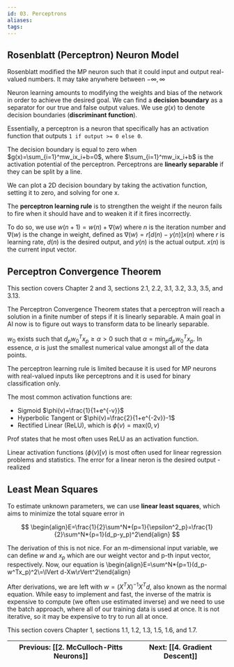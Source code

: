 ```yaml
---
id: 03. Perceptrons
aliases: 
tags:
---
```

## Rosenblatt (Perceptron) Neuron Model

Rosenblatt modified the MP neuron such that it could input and output real-valued numbers. It may take anywhere between $-\infty, \infty$

Neuron learning amounts to modifying the weights and bias of the network in order to achieve the desired goal. We can find a **decision boundary** as a separator for our true and false output values. We use $g(x)$ to denote decision boundaries (**discriminant function**).

Essentially, a perceptron is a neuron that specifically has an activation function that outputs `1 if output >= 0 else 0`.

The decision boundary is equal to zero when $g(x)=\sum_{i=1}^mw_ix_i+b=0$, where $\sum_{i=1}^mw_ix_i+b$ is the activation potential of the perceptron. Perceptrons are **linearly separable** if they can be split by a line.

We can plot a 2D decision boundary by taking the activation function, setting it to zero, and solving for one x.

The **perceptron learning rule** is to strengthen the weight if the neuron fails to fire when it should have and to weaken it if it fires incorrectly.

To do so, we use $w(n+1)=w(n)+\nabla(w)$ where $n$ is the iteration number and $\nabla(w)$ is the change in weight, defined as $\nabla(w)=r[d(n)-y(n)]x(n)$ where $r$ is learning rate, $d(n)$ is the desired output, and $y(n)$ is the actual output. $x(n)$ is the current input vector.

## Perceptron Convergence Theorem

This section covers Chapter 2 and 3, sections 2.1, 2.2, 3.1, 3.2, 3.3, 3.5, and 3.13.

The Perceptron Convergence Theorem states that a perceptron will reach a solution in a finite number of steps if it is linearly separable. A main goal in AI now is to figure out ways to transform data to be linearly separable.

$w_0$ exists such that $d_pw^T_0x_p \geq \alpha > 0$ such that $\alpha=\text{min}_pd_pw^T_0x_p$. In essence, $\alpha$ is just the smallest numerical value amongst all of the data points.

The perceptron learning rule is limited because it is used for MP neurons with real-valued inputs like perceptrons and it is used for binary classification only.

The most common activation functions are:

- Sigmoid $\phi(v)=\frac{1}{1+e^{-v}}$
- Hyperbolic Tangent or $\phi(v)=\frac{2}{1+e^{-2v}}-1$
- Rectified Linear (ReLU), which is $\phi(v)=\text{max}(0,v)$

Prof states that he most often uses ReLU as an activation function.

Linear activation functions ($\phi(v)[v$) is most often used for linear regression problems and statistics. The error for a linear neron is the desired output - realized

## Least Mean Squares

To estimate unknown parameters, we can use **linear least squares**, which aims to minimize the total square error in

$$
\begin{align}E=\frac{1}{2}\sum^N*{p=1}{\epsilon^2_p}=\frac{1}{2}\sum^N*{p=1}(d_p-y_p)^2\end{align}
$$

The derivation of this is not nice. For an m-dimensional input variable, we can define $w$ and $x_p$ which are our weight vector and p-th input vector, respectively. Now, our equation is \begin{align}E=\sum^N\*{p=1}(d_p-w^Tx_p)^2\\=\lVert d-Xw\rVert^2\end{align}

After derivations, we are left with $w=(X^TX)^{-1}X^Td$, also known as the normal equation. While easy to implement and fast, the inverse of the matrix is expensive to compute (we often use estimated inverse) and we need to use the batch approach, where all of our training data is used at once. It is not iterative, so it may be expensive to try to run all at once.

This section covers Chapter 1, sections 1.1, 1.2, 1.3, 1.5, 1.6, and 1.7.

| **Previous**: [[2. McCulloch-Pitts Neurons]] | **Next**: [[4. Gradient Descent]] |
| -------------------------------------------- | --------------------------------- |